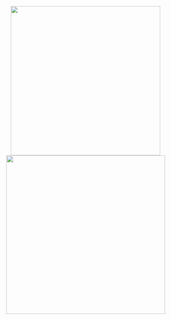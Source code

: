 <div align="center">
   <img width="400" src="https://github-readme-stats.vercel.app/api?username=libuliduobuqiuqiu&theme=vue-dark&show_icons=true&hide_border=false&count_private=true" />
   <img width="425" src="https://github-readme-streak-stats.herokuapp.com/?user=libuliduobuqiuqiu&theme=vue-dark&hide_border=false" />
</div>
